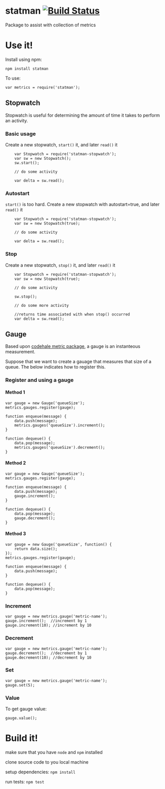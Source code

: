 # statman [![Build Status](https://travis-ci.org/jasonray/statman.svg?branch=master)](https://travis-ci.org/jasonray/statman)

Package to assist with collection of metrics

# Use it!
Install using npm:
```
npm install statman
```

To use:
```
var metrics = require('statman');
```

## Stopwatch
Stopwatch is useful for determining the amount of time it takes to perform an activity.

### Basic usage
Create a new stopwatch, `start()` it, and later `read()` it
```
    var Stopwatch = require('statman-stopwatch');
    var sw = new Stopwatch();
    sw.start();

    // do some activity

    var delta = sw.read();
 ```

### Autostart
`start()` is too hard.  Create a new stopwatch with autostart=true, and later `read()` it
```
    var Stopwatch = require('statman-stopwatch');
    var sw = new Stopwatch(true);

    // do some activity

    var delta = sw.read();
 ```

### Stop
Create a new stopwatch, `stop()` it, and later `read()` it
```
    var Stopwatch = require('statman-stopwatch');
    var sw = new Stopwatch(true);

    // do some activity

    sw.stop();

    // do some more activity

    //returns time associated with when stop() occurred
    var delta = sw.read();
 ```

## Gauge
Based upon [codehale metric package](http://metrics.codahale.com/getting-started/#gauges), a gauge is an instanteous measurement.

Suppose that we want to create a gauage that measures that size of a queue.  The below indicates how to register this.

### Register and using a gauge
#### Method 1
```
var gauge = new Gauge('queueSize');
metrics.gauges.register(gauge);

function enqueue(message) {
	data.push(message);
	metrics.gauges('queueSize').increment();
}

function dequeue() {
	data.pop(message);
	metrics.gauges('queueSize').decrement();
}
```

#### Method 2
```
var gauge = new Gauge('queueSize');
metrics.gauges.register(gauge);

function enqueue(message) {
	data.push(message);
	gauge.increment();
}

function dequeue() {
	data.pop(message);
	gauge.decrement();
}
```

#### Method 3
```
var gauge = new Gauge('queueSize', function() {
	return data.size();
});
metrics.gauges.register(gauge);

function enqueue(message) {
	data.push(message);
}

function dequeue() {
	data.pop(message);
}
```

### Increment
```
var gauge = new metrics.gauge('metric-name');
gauge.increment();  //increment by 1
gauge.increment(10); //increment by 10
```

### Decrement
```
var gauge = new metrics.gauge('metric-name');
gauge.decrement();  //decrement by 1
gauge.decrement(10); //decrement by 10
```

### Set
```
var gauge = new metrics.gauge('metric-name');
gauge.set(5);
```

### Value
To get gauge value:
```
gauge.value();
```

# Build it!
make sure that you have `node` and `npm` installed

clone source code to you local machine

setup dependencies: `npm install`

run tests: `npm test`

